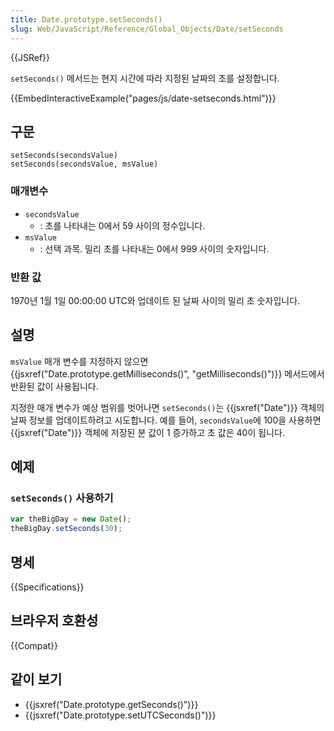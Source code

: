 ```yaml
---
title: Date.prototype.setSeconds()
slug: Web/JavaScript/Reference/Global_Objects/Date/setSeconds
---
```


{{JSRef}}

`setSeconds()` 메서드는 현지 시간에 따라 지정된 날짜의 초를 설정합니다.

{{EmbedInteractiveExample("pages/js/date-setseconds.html")}}

## 구문

```js-nolint
setSeconds(secondsValue)
setSeconds(secondsValue, msValue)
```

### 매개변수

- `secondsValue`
  - : 초를 나타내는 0에서 59 사이의 정수입니다.
- `msValue`
  - : 선택 과목. 밀리 초를 나타내는 0에서 999 사이의 숫자입니다.

### 반환 값

1970년 1월 1일 00:00:00 UTC와 업데이트 된 날짜 사이의 밀리 초 숫자입니다.

## 설명

`msValue` 매개 변수를 지정하지 않으면
{{jsxref("Date.prototype.getMilliseconds()", "getMilliseconds()")}} 메서드에서
반환된 값이 사용됩니다.

지정한 매개 변수가 예상 범위를 벗어나면 `setSeconds()`는 {{jsxref("Date")}} 객체의 날짜 정보를 업데이트하려고
시도합니다. 예를 들어, `secondsValue`에 100을 사용하면 {{jsxref("Date")}} 객체에 저장된 분 값이 1 증가하고
초 값은 40이 됩니다.

## 예제

### `setSeconds()` 사용하기

```js
var theBigDay = new Date();
theBigDay.setSeconds(30);
```

## 명세

{{Specifications}}

## 브라우저 호환성

{{Compat}}

## 같이 보기

- {{jsxref("Date.prototype.getSeconds()")}}
- {{jsxref("Date.prototype.setUTCSeconds()")}}
